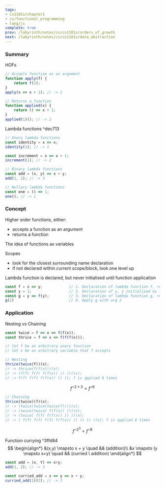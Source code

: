 ```yaml
---
tags:
- cs1101s/chapter1
- cs/functional_programming
- lang/js
complete: true
prev: /labyrinth/notes/cs/cs1101s/orders_of_growth
next: /labyrinth/notes/cs/cs1101s/data_abstraction
---
```

   
### Summary
HOFs
```js
// Accepts function as an argument
function apply(f) {
	return f(1);
}
apply(x => x + 1); // -> 2

// Returns a function
function applied(x) {
	return () => x + 1;
}
applied(1)(); // -> 2
```

Lambda functions ^dec713
```js
// Unary lambda functions
const identity = x => x;
identity(1); // -> 1

const increment = x => x + 1;
increment(1); // -> 2

// Binary lambda functions
const add = (x, y) => x + y;
add(1, 2); // -> 3

// Nullary lambda functions
const one = () => 1;
one(); // -> 1
```
### Concept
Higher order functions, either:
- accepts a function as an argument
- returns a function

The idea of functions as variables

Scopes
- look for the closest surrounding name declaration
- if not declared within current scope/block, look one level up

Lambda function is declared, but never initialised until function application
```js
const f = x => y;            // 1. Declaration of lambda function f, read rest of program  // 6. f called wth arg 2, y was initialiesd as 1, return 1
const y = 1;                 // 2. Declaration of y, y initialised as 1, read rest
const g = y => f(y);         // 3. Declaration of lambda function g, read rest             // 5. g called with arg 2, apply f with arg 2               // 7. f returned 1, return 1
g(2)                         // 4. Apply g with arg 2                                      // 8. return 1
```

### Application
Nesting vs Chaining
```js
const twice = f => x => f(f(x));
const thrice = f => x => f(f(f(x)));

// let f be an arbitrary unary function
// let x be an arbitrary variable that f accepts

// Nesting
thrice(twice(f))(x);
// -> thrice(f(f(x)))(x);
// -> (f(f( f(f( f(f(x)) )) )))(x);
// -> f(f( f(f( f(f(x)) )) )); f is applied 6 times
```
$$
f^{\circ2\times3} = f^{\circ6}
$$
```js
// Chaining
thrice(twice)(f)(x);
// -> (twice(twice(twice(f))))(x);
// -> (twice(twice( f(f(x)) )))(x);
// -> (twice( f(f( f(f(x)) )) ))(x);
// -> ( f(f( f(f( f(f( f(f(x)) )) )) )) )(x); f is applied 8 times
```
$$
f^{\circ2^3} = f^{\circ8}
$$

Function currying ^3ffd84
$$
\begin{align*}
&(x,y) \mapsto x + y \quad && (addition)\\
&x \mapsto (y \mapsto x+y) \quad && (curried \ addition)
\end{align*}
$$
```js
const add = (x, Y) => x+y;
add(1, 2); // -> 3

const curried_add = x => y => x + y;
curried_add(1)(2); // -> 3
```
